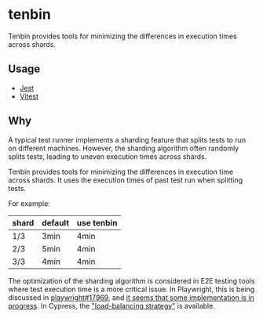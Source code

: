 # tenbin

Tenbin provides tools for minimizing the differences in execution times across shards.

## Usage

- [Jest](./packages/jest/README.md)
- [Vitest](./packages/vitest/README.md)

## Why

A typical test runner implements a sharding feature that splits tests to run on different machines. However, the sharding algorithm often randomly splits tests, leading to uneven execution times across shards.

Tenbin provides tools for minimizing the differences in execution time across shards.
It uses the execution times of past test run when splitting tests.

For example:

| shard | default | use tenbin |
| ----- | ------- | -----------|
|  1/3  | 3min    | 4min       |
|  2/3  | 5min    | 4min       |
|  3/3  | 4min    | 4min       |

The optimization of the sharding algorithm is considered in E2E testing tools where test execution time is a more critical issue.
In Playwright, this is being discussed in [playwright#17969](https://github.com/microsoft/playwright/issues/17969), and [it seems that some implementation is in progress](https://github.com/microsoft/playwright/pull/30962).
In Cypress, the ["load-balancing strategy"](https://docs.cypress.io/guides/cloud/smart-orchestration/load-balancing) is available. 
